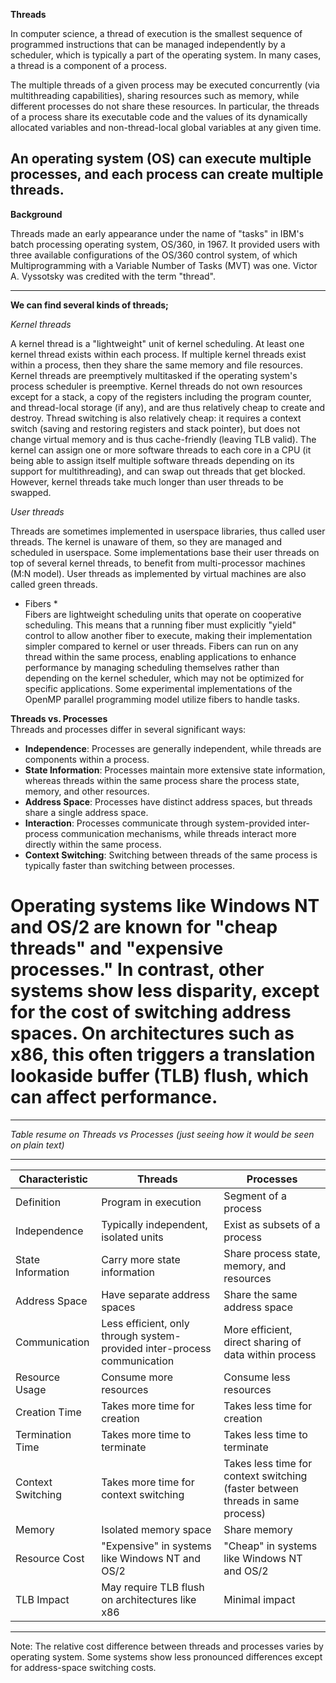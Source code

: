 **Threads**

In computer science, a thread of execution is the smallest sequence of programmed instructions that can be managed independently by a scheduler, which is typically a part of the operating system. In many cases, a thread is a component of a process.

The multiple threads of a given process may be executed concurrently (via multithreading capabilities), sharing resources such as memory, while different processes do not share these resources. In particular, the threads of a process share its executable code and the values of its dynamically allocated variables and non-thread-local global variables at any given time.

An operating system (OS) can execute multiple processes, and each process can create multiple threads.
---------------------------------------------------------------------

**Background**

Threads made an early appearance under the name of "tasks" in IBM's batch processing operating system, OS/360, in 1967. It provided users with three available configurations of the OS/360 control system, of which Multiprogramming with a Variable Number of Tasks (MVT) was one. Victor A. Vyssotsky was credited with the term "thread".

---------------------------------------------------------------------
**We can find several kinds of threads;** 

*Kernel threads*

A kernel thread is a "lightweight" unit of kernel scheduling. At least one kernel thread exists within each process. If multiple kernel threads exist within a process, then they share the same memory and file resources. Kernel threads are preemptively multitasked if the operating system's process scheduler is preemptive. Kernel threads do not own resources except for a stack, a copy of the registers including the program counter, and thread-local storage (if any), and are thus relatively cheap to create and destroy. Thread switching is also relatively cheap: it requires a context switch (saving and restoring registers and stack pointer), but does not change virtual memory and is thus cache-friendly (leaving TLB valid). The kernel can assign one or more software threads to each core in a CPU (it being able to assign itself multiple software threads depending on its support for multithreading), and can swap out threads that get blocked. However, kernel threads take much longer than user threads to be swapped.

*User threads*

Threads are sometimes implemented in userspace libraries, thus called user threads. The kernel is unaware of them, so they are managed and scheduled in userspace. Some implementations base their user threads on top of several kernel threads, to benefit from multi-processor machines (M:N model). User threads as implemented by virtual machines are also called green threads.

* Fibers *  
Fibers are lightweight scheduling units that operate on cooperative scheduling. This means that a running fiber must explicitly "yield" control to allow another fiber to execute, making their implementation simpler compared to kernel or user threads. Fibers can run on any thread within the same process, enabling applications to enhance performance by managing scheduling themselves rather than depending on the kernel scheduler, which may not be optimized for specific applications. Some experimental implementations of the OpenMP parallel programming model utilize fibers to handle tasks.

**Threads vs. Processes**  
Threads and processes differ in several significant ways:  
- **Independence**: Processes are generally independent, while threads are components within a process.  
- **State Information**: Processes maintain more extensive state information, whereas threads within the same process share the process state, memory, and other resources.  
- **Address Space**: Processes have distinct address spaces, but threads share a single address space.  
- **Interaction**: Processes communicate through system-provided inter-process communication mechanisms, while threads interact more directly within the same process.  
- **Context Switching**: Switching between threads of the same process is typically faster than switching between processes.  

Operating systems like Windows NT and OS/2 are known for "cheap threads" and "expensive processes." In contrast, other systems show less disparity, except for the cost of switching address spaces. On architectures such as x86, this often triggers a translation lookaside buffer (TLB) flush, which can affect performance.
=======
---------------------------------------------------------------------

*Table resume on Threads vs Processes (just seeing how it would be seen on plain text)*

_______________________________________________________________________________________________________________________________________________________________________________________
| Characteristic         |    Threads                                                               |  Processes                                                                      |
|------------------------|--------------------------------------------------------------------------|---------------------------------------------------------------------------------|
| Definition             | Program in execution                                                     | Segment of a process                                                            |
| Independence           | Typically independent, isolated units                                    | Exist as subsets of a process                                                   |   
| State Information      | Carry more state information                                             | Share process state, memory, and resources                                      |
| Address Space          | Have separate address spaces                                             | Share the same address space                                                    |
| Communication          | Less efficient, only through system-provided inter-process communication | More efficient, direct sharing of data within process                           |
| Resource Usage         | Consume more resources                                                   | Consume less resources                                                          |
| Creation Time          | Takes more time for creation                                             | Takes less time for creation                                                    |
| Termination Time       | Takes more time to terminate                                             | Takes less time to terminate                                                    |
| Context Switching      | Takes more time for context switching                                    | Takes less time for context switching (faster between threads in same process)  |
| Memory                 | Isolated memory space                                                    | Share memory                                                                    |
| Resource Cost          | "Expensive" in systems like Windows NT and OS/2                          | "Cheap" in systems like Windows NT and OS/2                                     |
| TLB Impact             | May require TLB flush on architectures like x86                          | Minimal impact                                                                  |
_______________________________________________________________________________________________________________________________________________________________________________________

Note: The relative cost difference between threads and processes varies by operating system. Some systems show less pronounced differences except for address-space switching costs.
